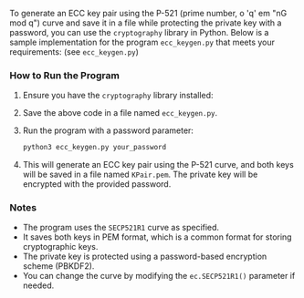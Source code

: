 To generate an ECC key pair using the P-521 (prime number, o 'q' em  "nG mod q") curve and save it in a file while protecting the private key with a password, you can use the `cryptography` library in Python. Below is a sample implementation for the program `ecc_keygen.py` that meets your requirements: (see `ecc_keygen.py`)

### How to Run the Program
1. Ensure you have the `cryptography` library installed:

2. Save the above code in a file named `ecc_keygen.py`.

3. Run the program with a password parameter:
   ```bash
   python3 ecc_keygen.py your_password
   ```

4. This will generate an ECC key pair using the P-521 curve, and both keys will be saved in a file named `KPair.pem`. The private key will be encrypted with the provided password. 

### Notes
- The program uses the `SECP521R1` curve as specified.
- It saves both keys in PEM format, which is a common format for storing cryptographic keys.
- The private key is protected using a password-based encryption scheme (PBKDF2).
- You can change the curve by modifying the `ec.SECP521R1()` parameter if needed.